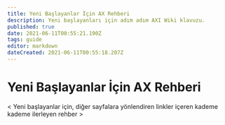 ```yaml
---
title: Yeni Başlayanlar İçin AX Rehberi
description: Yeni başlayanları için adım adım AXI Wiki klavuzu.
published: true
date: 2021-06-11T00:55:21.190Z
tags: guide
editor: markdown
dateCreated: 2021-06-11T00:55:18.207Z
---
```


# Yeni Başlayanlar İçin AX Rehberi


< Yeni başlayanlar için, diğer sayfalara yönlendiren linkler içeren kademe kademe ilerleyen rehber >